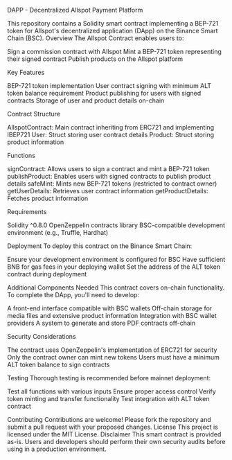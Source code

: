 DAPP - Decentralized Allspot Payment Platform

This repository contains a Solidity smart contract implementing a BEP-721 token for Allspot's decentralized application (DApp) on the Binance Smart Chain (BSC).
Overview
The Allspot Contract enables users to:

Sign a commission contract with Allspot
Mint a BEP-721 token representing their signed contract
Publish products on the Allspot platform

Key Features

BEP-721 token implementation
User contract signing with minimum ALT token balance requirement
Product publishing for users with signed contracts
Storage of user and product details on-chain

Contract Structure

AllspotContract: Main contract inheriting from ERC721 and implementing IBEP721
User: Struct storing user contract details
Product: Struct storing product information

Functions

signContract: Allows users to sign a contract and mint a BEP-721 token
publishProduct: Enables users with signed contracts to publish product details
safeMint: Mints new BEP-721 tokens (restricted to contract owner)
getUserDetails: Retrieves user contract information
getProductDetails: Fetches product information

Requirements

Solidity ^0.8.0
OpenZeppelin contracts library
BSC-compatible development environment (e.g., Truffle, Hardhat)

Deployment
To deploy this contract on the Binance Smart Chain:

Ensure your development environment is configured for BSC
Have sufficient BNB for gas fees in your deploying wallet
Set the address of the ALT token contract during deployment

Additional Components Needed
This contract covers on-chain functionality. To complete the DApp, you'll need to develop:

A front-end interface compatible with BSC wallets
Off-chain storage for media files and extensive product information
Integration with BSC wallet providers
A system to generate and store PDF contracts off-chain

Security Considerations

The contract uses OpenZeppelin's implementation of ERC721 for security
Only the contract owner can mint new tokens
Users must have a minimum ALT token balance to sign contracts

Testing
Thorough testing is recommended before mainnet deployment:

Test all functions with various inputs
Ensure proper access control
Verify token minting and transfer functionality
Test integration with ALT token contract

Contributing
Contributions are welcome! Please fork the repository and submit a pull request with your proposed changes.
License
This project is licensed under the MIT License.
Disclaimer
This smart contract is provided as-is. Users and developers should perform their own security audits before using in a production environment.
